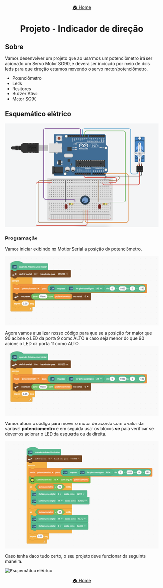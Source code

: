 <center>

[🏠 Home](../README.md)

</center>

#

<h1 align="center">Projeto - Indicador de direção </h1>

## Sobre

Vamos desenvolver um projeto que ao usarmos um potenciômetro irá ser acionado um Servo Motor SG90, e devera ser incicado por meio de dois leds para que direção estamos movendo o servo motor/potenciômetro.

- Potenciômetro
- Leds
- Resitores
- Buzzer Ativo
- Motor SG90

## Esquemático elétrico

![Esquemático elétrico](img/direcao/esquematico.png)

### Programação

Vamos iniciar exibindo no Motior Serial a posição do potenciômetro.

![Esquemático elétrico](img/direcao/code_1.png)

Agora vamos atualizar nosso código para que se a posição for maior que 90 acione o LED da porta 9 como ALTO e caso seja menor do que 90 acione o LED da porta 11 como ALTO.
![Esquemático elétrico](img/direcao/code_1.png)

Vamos altear o código para mover o motor de acordo com o valor da variável **potenciomentro** e em seguida usar os blocos **se** para verificar se devemos acionar o LED da esquerda ou da direita.

![Esquemático elétrico](img/direcao/code_2.png)

Caso tenha dado tudo certo, o seu projeto deve funcionar da seguinte maneira.

![Esquemático elétrico](img/direcao/example.gif)

<center>

[🏠 Home](../README.md)

</center>
